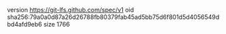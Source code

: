version https://git-lfs.github.com/spec/v1
oid sha256:79a0a0d87a26d26788fb80379fab45ad5bb75d6f801d5d4056549dbd4afd9eb6
size 1766
